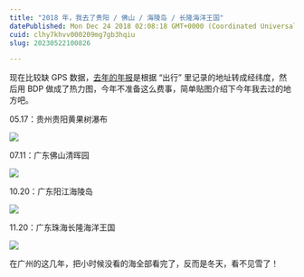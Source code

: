 ```yaml
---
title: "2018 年，我去了贵阳 / 佛山 / 海陵岛 / 长隆海洋王国"
datePublished: Mon Dec 24 2018 02:08:18 GMT+0000 (Coordinated Universal Time)
cuid: clhy7khvv000209mg7gb3hqiu
slug: 20230522100826

---
```


现在比较缺 GPS 数据，[去年的年报](http://mp.weixin.qq.com/s?__biz=MzI3MzU5MDA1OQ==&mid=2247484438&idx=1&sn=70dc021c1d0ab16a86625f9bc9677c10&chksm=eb21b652dc563f44e43d0a3e4a2a360747f39dbca58e717c3a5abaff20fe53c561172c774ca0&scene=21#wechat_redirect)是根据 “出行” 里记录的地址转成经纬度，然后用 BDP 做成了热力图，今年不准备这么费事，简单贴图介绍下今年我去过的地方吧。

05.17：贵州贵阳黄果树瀑布

![](https://cdn.hashnode.com/res/hashnode/image/upload/v1684721271331/db38f523-3c0d-40d3-86c8-13a55ca38b8a.jpeg)

07.11：广东佛山清晖园

![](https://cdn.hashnode.com/res/hashnode/image/upload/v1684721276876/d17f7c79-f6b6-49b3-869e-24d48238cd77.jpeg)

10.20：广东阳江海陵岛

![](https://cdn.hashnode.com/res/hashnode/image/upload/v1684721281470/f15eccb7-e368-42ec-8e72-bf95cbf88213.jpeg)

11.20：广东珠海长隆海洋王国

![](https://cdn.hashnode.com/res/hashnode/image/upload/v1684721285660/4d5abf1e-0652-4577-b7ec-b2fb57bba4cb.jpeg)

在广州的这几年，把小时候没看的海全部看完了，反而是冬天，看不见雪了！
